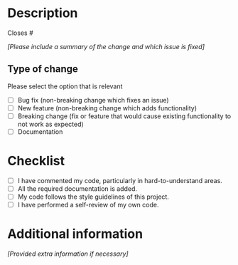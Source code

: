 # Description

Closes #

_[Please include a summary of the change and which issue is fixed]_

## Type of change

Please select the option that is relevant

- [ ] Bug fix (non-breaking change which fixes an issue)
- [ ] New feature (non-breaking change which adds functionality)
- [ ] Breaking change (fix or feature that would cause existing functionality to not work as expected)
- [ ] Documentation

# Checklist

- [ ] I have commented my code, particularly in hard-to-understand areas.
- [ ] All the required documentation is added.
- [ ] My code follows the style guidelines of this project.
- [ ] I have performed a self-review of my own code.

# Additional information

_[Provided extra information if necessary]_
